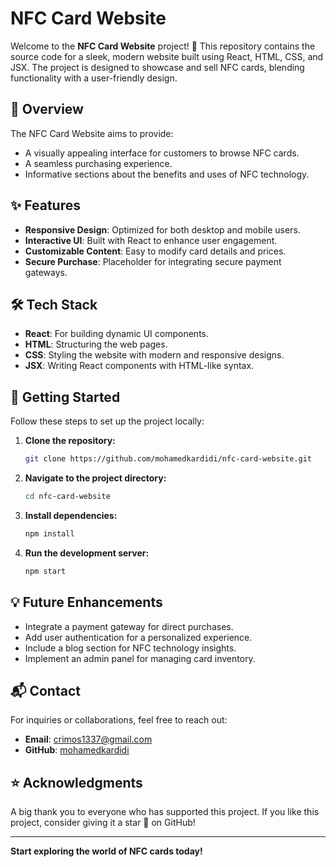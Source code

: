 # NFC Card Website

Welcome to the **NFC Card Website** project! 🚀 This repository contains the source code for a sleek, modern website built using React, HTML, CSS, and JSX. The project is designed to showcase and sell NFC cards, blending functionality with a user-friendly design.

## 📖 Overview
The NFC Card Website aims to provide:

- A visually appealing interface for customers to browse NFC cards.
- A seamless purchasing experience.
- Informative sections about the benefits and uses of NFC technology.

## ✨ Features
- **Responsive Design**: Optimized for both desktop and mobile users.
- **Interactive UI**: Built with React to enhance user engagement.
- **Customizable Content**: Easy to modify card details and prices.
- **Secure Purchase**: Placeholder for integrating secure payment gateways.

## 🛠️ Tech Stack
- **React**: For building dynamic UI components.
- **HTML**: Structuring the web pages.
- **CSS**: Styling the website with modern and responsive designs.
- **JSX**: Writing React components with HTML-like syntax.

## 🚀 Getting Started
Follow these steps to set up the project locally:

1. **Clone the repository:**
   ```bash
   git clone https://github.com/mohamedkardidi/nfc-card-website.git
   ```

2. **Navigate to the project directory:**
   ```bash
   cd nfc-card-website
   ```

3. **Install dependencies:**
   ```bash
   npm install
   ```

4. **Run the development server:**
   ```bash
   npm start
   ```

## 💡 Future Enhancements
- Integrate a payment gateway for direct purchases.
- Add user authentication for a personalized experience.
- Include a blog section for NFC technology insights.
- Implement an admin panel for managing card inventory.

## 📬 Contact
For inquiries or collaborations, feel free to reach out:

- **Email**: [crimos1337@gmail.com](mailto:crimos1337@gmail.com)
- **GitHub**: [mohamedkardidi](https://github.com/mohamedkardidi)

## ⭐ Acknowledgments
A big thank you to everyone who has supported this project. If you like this project, consider giving it a star 🌟 on GitHub!

---

**Start exploring the world of NFC cards today!**
